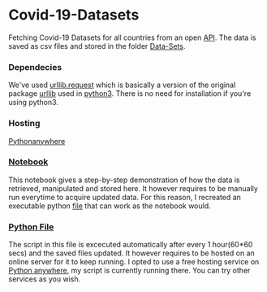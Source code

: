 # Covid-19-Datasets

Fetching Covid-19 Datasets for all countries from an open [API](https://api.covid19api.com/). The data is saved as csv files and stored in the folder [Data-Sets](Data-Sets).

### Dependecies
We've used [urllib.request](https://docs.python.org/3/library/urllib.request.html#module-urllib.request) which is basically a version of the original package [urllib](https://docs.python.org/3/library/urllib.html) used in [python3](https://docs.python.org/). There is no need for installation if you're using python3.

### Hosting
[Pythonanywhere](PA-logo-large.png)
### [Notebook](Fetch-api.iypnb)
This notebook gives a step-by-step demonstration of how the data is retrieved, manipulated and stored here. It however requires to be manually run everytime to acquire updated data. For this reason, I recreated an executable python [file](Fetch-api.py) that can work as the notebook would.

### [Python File](Fetch-api.py)
The script in this file is excecuted automatically after every 1 hour(60*60 secs) and the saved files updated.
It however requires to be hosted on an online server for it to keep running. I opted to use a free hosting service on [Python anywhere](pythonanywhere.com), my script is currently running there. You can try other services as you wish.
